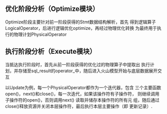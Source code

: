 ## 优化阶段分析（Optimize模块）
Optimize阶段主要针对前一阶段获得的Stmt数据结构解析，首先 得到逻辑算子LogicalOperator，后进行逻辑优化optimize，再经过物理优化转换 为最终用于执行的物理计划PhysicalOperator
## 执行阶段分析（Execute模块）
当抵达执行阶段时，首先从前一阶段获得的优化过的物理算子中提取出 执行计划，并存储至sql_result的operator_中，随后进入火山模型开始与底层数据展开交互

以Update为例，每一个PhysicalOperator都作为一个迭代器，包含 三个主要函数open()，next()和close()，每一次迭代，如果该操作符有子操作符， 则继续调用子操作符的open()，否则调用next() 读取并储存本操作符的所有元 组，随后通过close()释放资源并关闭本层操作符，最后执行本层主要操作（即 更新记录）.